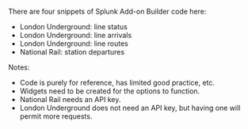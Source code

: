 There are four snippets of Splunk Add-on Builder code here:
* London Underground: line status
* London Underground: line arrivals
* London Underground: line routes
* National Rail: station departures

Notes:
* Code is purely for reference, has limited good practice, etc.
* Widgets need to be created for the options to function.
* National Rail needs an API key.
* London Underground does not need an API key, but having one will permit more requests.
